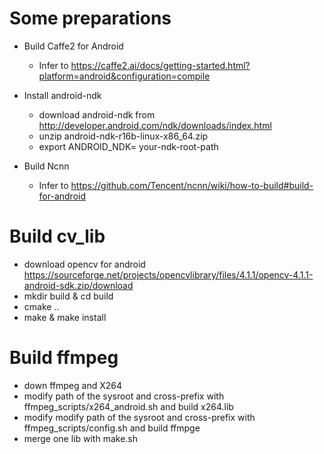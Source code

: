 Some preparations
====

* Build Caffe2 for Android

   * Infer to https://caffe2.ai/docs/getting-started.html?platform=android&configuration=compile

* Install android-ndk

   * download android-ndk from http://developer.android.com/ndk/downloads/index.html
   * unzip android-ndk-r16b-linux-x86_64.zip
   * export ANDROID_NDK= your-ndk-root-path

*  Build Ncnn

   * Infer to https://github.com/Tencent/ncnn/wiki/how-to-build#build-for-android

Build cv_lib
====
  * download opencv for android https://sourceforge.net/projects/opencvlibrary/files/4.1.1/opencv-4.1.1-android-sdk.zip/download
  *  mkdir  build & cd build
  *  cmake ..
  *  make & make install

Build ffmpeg
====
  * down ffmpeg and X264 
  * modify path of the sysroot and cross-prefix with ffmpeg_scripts/x264_android.sh and build x264.lib
  * modify modify path of the sysroot and cross-prefix with ffmpeg_scripts/config.sh and build ffmpge
  * merge one lib with make.sh
